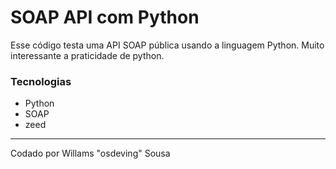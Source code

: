 # SOAP API com Python

Esse código testa uma API SOAP pública usando a linguagem Python. Muito interessante a praticidade de python.

### Tecnologias

- Python
- SOAP
- zeed

---

Codado por Willams "osdeving" Sousa

